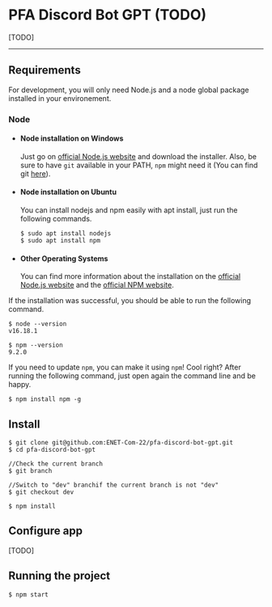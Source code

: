 # PFA Discord Bot GPT (TODO)

[TODO]

---
## Requirements

For development, you will only need Node.js and a node global package installed in your environement.

### Node
- #### Node installation on Windows

  Just go on [official Node.js website](https://nodejs.org/) and download the installer.
Also, be sure to have `git` available in your PATH, `npm` might need it (You can find git [here](https://git-scm.com/)).

- #### Node installation on Ubuntu

  You can install nodejs and npm easily with apt install, just run the following commands.

      $ sudo apt install nodejs
      $ sudo apt install npm

- #### Other Operating Systems
  You can find more information about the installation on the [official Node.js website](https://nodejs.org/) and the [official NPM website](https://npmjs.org/).

If the installation was successful, you should be able to run the following command.

    $ node --version
    v16.18.1

    $ npm --version
    9.2.0

If you need to update `npm`, you can make it using `npm`! Cool right? After running the following command, just open again the command line and be happy.

    $ npm install npm -g

###

## Install

    $ git clone git@github.com:ENET-Com-22/pfa-discord-bot-gpt.git
    $ cd pfa-discord-bot-gpt

    //Check the current branch
    $ git branch

    //Switch to "dev" branchif the current branch is not "dev"
    $ git checkout dev

    $ npm install

## Configure app

[TODO]

## Running the project

    $ npm start

<!-- ## Simple build for production

    $ yarn build -->
